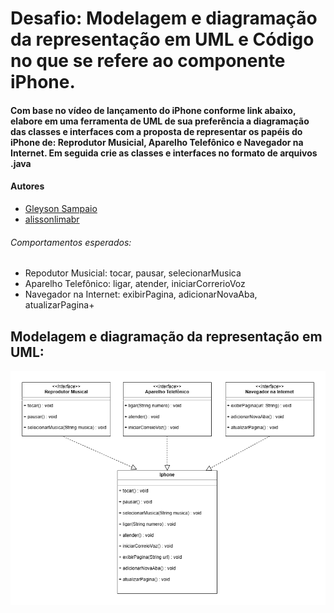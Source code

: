 # Desafio: Modelagem e diagramação da representação em UML e Código no que se refere ao componente iPhone.
#### Com base no vídeo de lançamento do iPhone conforme link abaixo, elabore em uma ferramenta de UML de sua preferência a diagramação das classes e interfaces com a proposta de representar os papéis do iPhone de: Reprodutor Musicial, Aparelho Telefônico e Navegador na Internet. Em seguida crie as classes e interfaces no formato de arquivos .java

#### Autores
- [Gleyson Sampaio](https://github.com/glysns)
- [alissonlimabr](https://github.com/alissonlimabr)

###### Comportamentos esperados:
* Repodutor Musicial: tocar, pausar, selecionarMusica
* Aparelho Telefônico: ligar, atender, iniciarCorrerioVoz
* Navegador na Internet: exibirPagina, adicionarNovaAba, atualizarPagina+

## Modelagem e diagramação da representação em UML:
![imagem](https://raw.githubusercontent.com/alissonlimabr/DiagramaUML-Iphone-DesafioJava/master/src/alissonlimabr/DiagramaUML/diagrama_uml_Iphone.drawio.png?token=GHSAT0AAAAAACG2MGOHUMO5GOLAF3Z5H5XYZIHZ7JQ)
